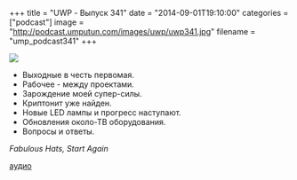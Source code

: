 +++
title = "UWP - Выпуск 341"
date = "2014-09-01T19:10:00"
categories = ["podcast"]
image = "http://podcast.umputun.com/images/uwp/uwp341.jpg"
filename = "ump_podcast341"
+++

![](https://podcast.umputun.com/images/uwp/uwp341.jpg)

- Выходные в честь первомая.
- Рабочее - между проектами.
- Зарождение моей супер-силы.
- Криптонит уже найден.
- Новые LED лампы и прогресс наступают.
- Обновления около-ТВ оборудования.
- Вопросы и ответы.

_Fabulous Hats, Start Again_

[аудио](https://podcast.umputun.com/media/ump_podcast341.mp3)

<audio src="https://podcast.umputun.com/media/ump_podcast341.mp3" preload="none"></audio>